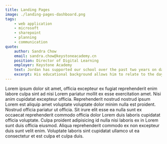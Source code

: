 ```yaml
---
title: Landing Pages
image: ./landing-pages-dashboard.png
tags: 
    - web application
    - microsoft
    - sharepoint
    - planning
    - communication
quote: 
    author: Sandra Chow
    email: sandra.chow@keystoneacademy.cn
    position: Director of Digital Learning
    employer: Keystone Academy
    text: Jordan has supported our school over the past two years on data and systems project. He is keen to connect with users, understand their pain points, and develop solutions that will help to improve the flow and function within the school. His educational background allows him to relate to the day-to-day needs of a school to come up with solutions that actually work and improve the operations of the school. In particular he has used Sharepoint to build a school-wide communication hub, Power Platforms to build student support systems and PowerBI to visualize school data to inform teaching, learning and school decisions, amongst many other projects. I can truly say that Jordan has made our school a better place through his efforts.
    excerpt: His educational background allows him to relate to the day-to-day needs of a school to come up with solutions that actually work and improve the operations of the school. 
---
```


Lorem ipsum dolor sit amet, officia excepteur ex fugiat reprehenderit enim labore culpa sint ad nisi Lorem pariatur mollit ex esse exercitation amet. Nisi anim cupidatat excepteur officia. Reprehenderit nostrud nostrud ipsum Lorem est aliquip amet voluptate voluptate dolor minim nulla est proident. Nostrud officia pariatur ut officia. Sit irure elit esse ea nulla sunt ex occaecat reprehenderit commodo officia dolor Lorem duis laboris cupidatat officia voluptate. Culpa proident adipisicing id nulla nisi laboris ex in Lorem sunt duis officia eiusmod. Aliqua reprehenderit commodo ex non excepteur duis sunt velit enim. Voluptate laboris sint cupidatat ullamco ut ea consectetur et est culpa et culpa duis.
